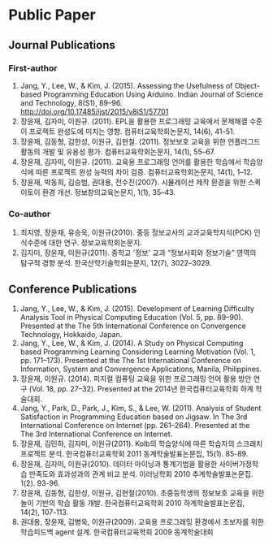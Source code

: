 # Public Paper

## Journal Publications

### First-author
1. Jang, Y., Lee, W., & Kim, J. (2015). Assessing the Usefulness of Object-based Programming Education Using Arduino. Indian Journal of Science and Technology, 8(S1), 89–96. http://doi.org/10.17485/ijst/2015/v8iS1/57701
1. 장윤재, 김자미, 이원규. (2011). EPL을 활용한 프로그래밍 교육에서 문제해결 수준이 프로젝트 완성도에 미치는 영향. 컴퓨터교육학회논문지, 14(6), 41–51.
1. 장윤재, 김동형, 김한성, 이원규, 김현철. (2011). 정보보호 교육을 위한 언플러그드 활동의 개발 및 유용성 평가. 컴퓨터교육학회논문지, 14(1), 55–67.
1. 장윤재, 김자미, 이원규. (2011). 교육용 프로그래밍 언어를 활용한 학습에서 학습양식에 따른 프로젝트 완성 능력의 차이 검증. 컴퓨터교육학회논문지, 14(1), 1–12.
1. 장윤재, 박동희, 김승범, 권대용, 전수진(2007). 시뮬레이션 제작 환경을 위한 스퀵 이토이 환경 개선. 정보창의교육논문지, 1(1), 35–43.

### Co-author
 1. 최지영, 장윤재, 유승욱, 이원규(2010). 중등 정보교사의 교과교육학지식(PCK) 인식수준에 대한 연구. 정보교육학회논문지.
 1. 김자미, 장윤재, 이원규(2011). 중학교 '정보' 교과 “정보사회와 정보기술” 영역의 탐구적 경향 분석. 한국산학기술학회논문지, 12(7), 3022–3029.


## Conference Publications
1. Jang, Y., Lee, W., & Kim, J. (2015). Development of Learning Difficulty Analysis Tool in Physical Computing Education (Vol. 5, pp. 89–90). Presented at the The 5th International Conference on Convergence Technology, Hokkaido, Japan.
1. Jang, Y., Lee, W., & Kim, J. (2014). A Study on Physical Computing based Programming Learning Considering Learning Motivation (Vol. 1, pp. 171–173). Presented at the The 1st International Conference on Information, System and Convergence Applications, Manila, Philippines.
1. 장윤재, 이원규. (2014). 피지컬 컴퓨팅 교육을 위한 프로그래밍 언어 활용 방안 연구 (Vol. 18, pp. 27–32). Presented at the 2014년 한국컴퓨터교육학회 하계 학술대회.
1. Jang, Y., Park, D., Park, J., Kim, S., & Lee, W. (2011). Analysis of Student Satisfaction in Programming Education based on Jigsaw. In The 3rd International Conference on Internet (pp. 261–264). Presented at the The 3rd International Conference on Internet.
1. 장윤재, 김민하, 김자미, 이원규(2011). Kolb의 학습양식에 따른 학습자의 스크래치 프로젝트 분석. 한국컴퓨터교육학회 2011 동계학술발표논문집, 15(1). 85-89.
1. 장윤재, 김자미, 이원규(2010). 데이터 마이닝과 통계기법을 활용한 사이버가정학습 만족도와 효과성과의 관계 비교 분석. 이러닝학회 2010 추계학술발표논문집. 1(2). 93-96.
1. 장윤재, 김동형, 김한성, 이원규, 김현철(2010). 초중등학생의 정보보호 교육을 위한 놀이 기반의 학습 활동 개발. 한국컴퓨터교육학회 2010 하계학술발표논문집, 14(2), 107-113.
1. 권대용, 장윤재, 김병욱, 이원규(2009). 교육용 프로그래밍 환경에서 초보자를 위한 학습피드백 agent 설계. 한국컴퓨터교육학회 2009 동계학술대회
